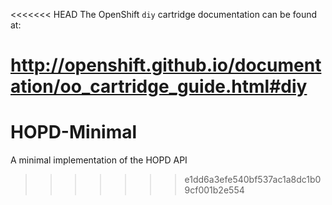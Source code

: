 <<<<<<< HEAD
The OpenShift `diy` cartridge documentation can be found at:

http://openshift.github.io/documentation/oo_cartridge_guide.html#diy
=======
HOPD-Minimal
============

A minimal implementation of the HOPD API
>>>>>>> e1dd6a3efe540bf537ac1a8dc1b09cf001b2e554

